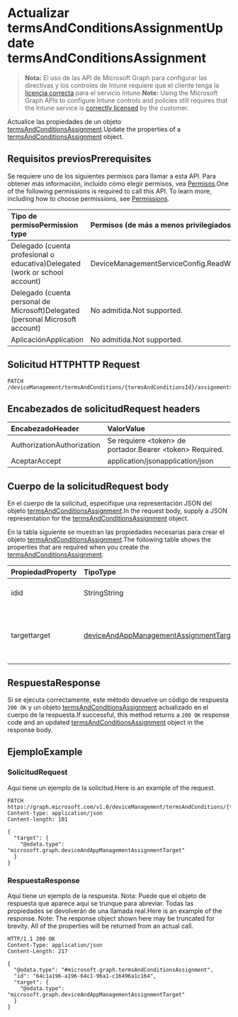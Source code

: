 # <a name="update-termsandconditionsassignment"></a><span data-ttu-id="42bae-101">Actualizar termsAndConditionsAssignment</span><span class="sxs-lookup"><span data-stu-id="42bae-101">Update termsAndConditionsAssignment</span></span>

> <span data-ttu-id="42bae-102">**Nota:** El uso de las API de Microsoft Graph para configurar las directivas y los controles de Intune requiere que el cliente tenga la [licencia correcta](https://go.microsoft.com/fwlink/?linkid=839381) para el servicio Intune.</span><span class="sxs-lookup"><span data-stu-id="42bae-102">**Note:** Using the Microsoft Graph APIs to configure Intune controls and policies still requires that the Intune service is [correctly licensed](https://go.microsoft.com/fwlink/?linkid=839381) by the customer.</span></span>

<span data-ttu-id="42bae-103">Actualice las propiedades de un objeto [termsAndConditionsAssignment](../resources/intune_companyterms_termsandconditionsassignment.md).</span><span class="sxs-lookup"><span data-stu-id="42bae-103">Update the properties of a [termsAndConditionsAssignment](../resources/intune_companyterms_termsandconditionsassignment.md) object.</span></span>
## <a name="prerequisites"></a><span data-ttu-id="42bae-104">Requisitos previos</span><span class="sxs-lookup"><span data-stu-id="42bae-104">Prerequisites</span></span>
<span data-ttu-id="42bae-p101">Se requiere uno de los siguientes permisos para llamar a esta API. Para obtener más información, incluido cómo elegir permisos, vea [Permisos](../../../concepts/permissions_reference.md).</span><span class="sxs-lookup"><span data-stu-id="42bae-p101">One of the following permissions is required to call this API. To learn more, including how to choose permissions, see [Permissions](../../../concepts/permissions_reference.md).</span></span>

|<span data-ttu-id="42bae-107">Tipo de permiso</span><span class="sxs-lookup"><span data-stu-id="42bae-107">Permission type</span></span>|<span data-ttu-id="42bae-108">Permisos (de más a menos privilegiados)</span><span class="sxs-lookup"><span data-stu-id="42bae-108">Permissions (from most to least privileged)</span></span>|
|:---|:---|
|<span data-ttu-id="42bae-109">Delegado (cuenta profesional o educativa)</span><span class="sxs-lookup"><span data-stu-id="42bae-109">Delegated (work or school account)</span></span>|<span data-ttu-id="42bae-110">DeviceManagementServiceConfig.ReadWrite.All</span><span class="sxs-lookup"><span data-stu-id="42bae-110">DeviceManagementServiceConfig.ReadWrite.All</span></span>|
|<span data-ttu-id="42bae-111">Delegado (cuenta personal de Microsoft)</span><span class="sxs-lookup"><span data-stu-id="42bae-111">Delegated (personal Microsoft account)</span></span>|<span data-ttu-id="42bae-112">No admitida.</span><span class="sxs-lookup"><span data-stu-id="42bae-112">Not supported.</span></span>|
|<span data-ttu-id="42bae-113">Aplicación</span><span class="sxs-lookup"><span data-stu-id="42bae-113">Application</span></span>|<span data-ttu-id="42bae-114">No admitida.</span><span class="sxs-lookup"><span data-stu-id="42bae-114">Not supported.</span></span>|

## <a name="http-request"></a><span data-ttu-id="42bae-115">Solicitud HTTP</span><span class="sxs-lookup"><span data-stu-id="42bae-115">HTTP Request</span></span>
<!-- {
  "blockType": "ignored"
}
-->
``` http
PATCH /deviceManagement/termsAndConditions/{termsAndConditionsId}/assignments/{termsAndConditionsAssignmentId}
```

## <a name="request-headers"></a><span data-ttu-id="42bae-116">Encabezados de solicitud</span><span class="sxs-lookup"><span data-stu-id="42bae-116">Request headers</span></span>
|<span data-ttu-id="42bae-117">Encabezado</span><span class="sxs-lookup"><span data-stu-id="42bae-117">Header</span></span>|<span data-ttu-id="42bae-118">Valor</span><span class="sxs-lookup"><span data-stu-id="42bae-118">Value</span></span>|
|:---|:---|
|<span data-ttu-id="42bae-119">Authorization</span><span class="sxs-lookup"><span data-stu-id="42bae-119">Authorization</span></span>|<span data-ttu-id="42bae-120">Se requiere &lt;token&gt; de portador.</span><span class="sxs-lookup"><span data-stu-id="42bae-120">Bearer &lt;token&gt; Required.</span></span>|
|<span data-ttu-id="42bae-121">Aceptar</span><span class="sxs-lookup"><span data-stu-id="42bae-121">Accept</span></span>|<span data-ttu-id="42bae-122">application/json</span><span class="sxs-lookup"><span data-stu-id="42bae-122">application/json</span></span>|

## <a name="request-body"></a><span data-ttu-id="42bae-123">Cuerpo de la solicitud</span><span class="sxs-lookup"><span data-stu-id="42bae-123">Request body</span></span>
<span data-ttu-id="42bae-124">En el cuerpo de la solicitud, especifique una representación JSON del objeto [termsAndConditionsAssignment](../resources/intune_companyterms_termsandconditionsassignment.md).</span><span class="sxs-lookup"><span data-stu-id="42bae-124">In the request body, supply a JSON representation for the [termsAndConditionsAssignment](../resources/intune_companyterms_termsandconditionsassignment.md) object.</span></span>

<span data-ttu-id="42bae-125">En la tabla siguiente se muestran las propiedades necesarias para crear el objeto [termsAndConditionsAssignment](../resources/intune_companyterms_termsandconditionsassignment.md).</span><span class="sxs-lookup"><span data-stu-id="42bae-125">The following table shows the properties that are required when you create the [termsAndConditionsAssignment](../resources/intune_companyterms_termsandconditionsassignment.md).</span></span>

|<span data-ttu-id="42bae-126">Propiedad</span><span class="sxs-lookup"><span data-stu-id="42bae-126">Property</span></span>|<span data-ttu-id="42bae-127">Tipo</span><span class="sxs-lookup"><span data-stu-id="42bae-127">Type</span></span>|<span data-ttu-id="42bae-128">Descripción</span><span class="sxs-lookup"><span data-stu-id="42bae-128">Description</span></span>|
|:---|:---|:---|
|<span data-ttu-id="42bae-129">id</span><span class="sxs-lookup"><span data-stu-id="42bae-129">id</span></span>|<span data-ttu-id="42bae-130">String</span><span class="sxs-lookup"><span data-stu-id="42bae-130">String</span></span>|<span data-ttu-id="42bae-131">Identificador único de la entidad.</span><span class="sxs-lookup"><span data-stu-id="42bae-131">Unique identifier of the entity.</span></span>|
|<span data-ttu-id="42bae-132">target</span><span class="sxs-lookup"><span data-stu-id="42bae-132">target</span></span>|[<span data-ttu-id="42bae-133">deviceAndAppManagementAssignmentTarget</span><span class="sxs-lookup"><span data-stu-id="42bae-133">deviceAndAppManagementAssignmentTarget</span></span>](../resources/intune_shared_deviceandappmanagementassignmenttarget.md)|<span data-ttu-id="42bae-134">Destino de asignación al que está asignada la directiva de términos y condiciones.</span><span class="sxs-lookup"><span data-stu-id="42bae-134">Assignment target that the T&C policy is assigned to.</span></span>|



## <a name="response"></a><span data-ttu-id="42bae-135">Respuesta</span><span class="sxs-lookup"><span data-stu-id="42bae-135">Response</span></span>
<span data-ttu-id="42bae-136">Si se ejecuta correctamente, este método devuelve un código de respuesta `200 OK` y un objeto [termsAndConditionsAssignment](../resources/intune_companyterms_termsandconditionsassignment.md) actualizado en el cuerpo de la respuesta.</span><span class="sxs-lookup"><span data-stu-id="42bae-136">If successful, this method returns a `200 OK` response code and an updated [termsAndConditionsAssignment](../resources/intune_companyterms_termsandconditionsassignment.md) object in the response body.</span></span>

## <a name="example"></a><span data-ttu-id="42bae-137">Ejemplo</span><span class="sxs-lookup"><span data-stu-id="42bae-137">Example</span></span>
### <a name="request"></a><span data-ttu-id="42bae-138">Solicitud</span><span class="sxs-lookup"><span data-stu-id="42bae-138">Request</span></span>
<span data-ttu-id="42bae-139">Aquí tiene un ejemplo de la solicitud.</span><span class="sxs-lookup"><span data-stu-id="42bae-139">Here is an example of the request.</span></span>
``` http
PATCH https://graph.microsoft.com/v1.0/deviceManagement/termsAndConditions/{termsAndConditionsId}/assignments/{termsAndConditionsAssignmentId}
Content-type: application/json
Content-length: 101

{
  "target": {
    "@odata.type": "microsoft.graph.deviceAndAppManagementAssignmentTarget"
  }
}
```

### <a name="response"></a><span data-ttu-id="42bae-140">Respuesta</span><span class="sxs-lookup"><span data-stu-id="42bae-140">Response</span></span>
<span data-ttu-id="42bae-p102">Aquí tiene un ejemplo de la respuesta. Nota: Puede que el objeto de respuesta que aparece aquí se trunque para abreviar. Todas las propiedades se devolverán de una llamada real.</span><span class="sxs-lookup"><span data-stu-id="42bae-p102">Here is an example of the response. Note: The response object shown here may be truncated for brevity. All of the properties will be returned from an actual call.</span></span>
``` http
HTTP/1.1 200 OK
Content-Type: application/json
Content-Length: 217

{
  "@odata.type": "#microsoft.graph.termsAndConditionsAssignment",
  "id": "64c1a196-a196-64c1-96a1-c16496a1c164",
  "target": {
    "@odata.type": "microsoft.graph.deviceAndAppManagementAssignmentTarget"
  }
}
```



